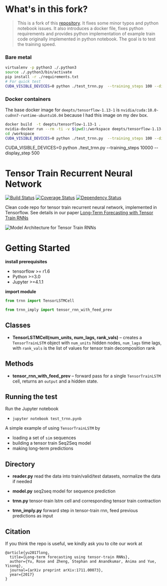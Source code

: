 # What's in this fork?
> This is a fork of this [repository](https://github.com/yuqirose/tensor_train_RNN). It fixes some minor typos and python notebook issues. It also introduces a docker file, fixes python requirements and provides python implementation of example train code originally implemented in python notebook. The goal is to test the training speed.

### Bare metal
```bash
virtualenv -p python3 ./.python3
source ./.python3/bin/activate
pip install -r ./requirements.txt
# For quick test
CUDA_VISIBLE_DEVICES=0 python ./test_trnn.py  --training_steps 100 --display_step 25
```

### Docker containers

The base docker image for `deepts/tensorflow-1.13-1` is `nvidia/cuda:10.0-cudnn7-runtime-ubuntu16.04` because I had this image on my dev box. 

```bash
docker build  -t deepts/tensorflow-1.13-1 .
nvidia-docker run --rm -ti -v $(pwd):/workspace deepts/tensorflow-1.13-1
cd /workspace
CUDA_VISIBLE_DEVICES=0 python ./test_trnn.py  --training_steps 100 --display_step 25
```

CUDA_VISIBLE_DEVICES=0 python ./test_trnn.py  --training_steps 10000 --display_step 500

# Tensor Train Recurrent Neural Network 

[![Build Status](https://travis-ci.org/voxpelli/node-github-publish.svg?branch=master)](https://travis-ci.org/voxpelli/node-github-publish)
[![Coverage Status](https://coveralls.io/repos/voxpelli/node-github-publish/badge.svg)](https://coveralls.io/r/voxpelli/node-github-publish)
[![Dependency Status](https://gemnasium.com/voxpelli/node-github-publish.svg)](https://gemnasium.com/voxpelli/node-github-publish)

Clean code repo for tensor train recurrent neural network, implemented in Tensorflow.
See details in our paper [Long-Term Forecasting with Tensor Train RNNs](https://arxiv.org/abs/1711.00073)

![](tlstm.png "Model Architecture for Tensor Train RNNs")

# Getting Started 

**install prerequisites**

* tensorflow >= r1.6
* Python >=3.0
* Jupyter >=4.1.1

**import module**

```python
from trnn import TensorLSTMCell
```

```python
from trnn_imply import tensor_rnn_with_feed_prev
```

## Classes

* **TensorLSTMCell(num\_units, num\_lags, rank\_vals)** – creates a `TensorTrainLSTM` object with `num_units` hidden nodes, `num_lags` time lags, with `rank_vals` is the list of values for tensor train decomposition rank

## Methods

* **tensor\_rnn\_with\_feed\_prev** – forward pass for a single `TensorTrainLSTM` cell, returns an `output` and a hidden state. 

## Running the test

Run the Jupyter notebook

* `jupyter notebook test_trnn.pynb`

A simple example of using `TensorTrainLSTM` by 

* loading a set of `sim` sequences
* building a tensor train Seq2Seq model
* making long-term predictions


## Directory

* **reader.py**
read the data into train/valid/test datasets, normalize the data if needed

* **model.py**
seq2seq model for sequence prediction

* **trnn.py**
tensor-train lstm cell and corresponding tensor train contraction

* **trnn_imply.py**
forward step in tensor-train rnn, feed previous predictions as input

## Citation

If you think the repo is useful, we kindly ask you to cite our work at 

```
@article{yu2017long,
  title={Long-term forecasting using tensor-train RNNs},
  author={Yu, Rose and Zheng, Stephan and Anandkumar, Anima and Yue, Yisong},
  journal={arXiv preprint arXiv:1711.00073},
  year={2017}
}
```